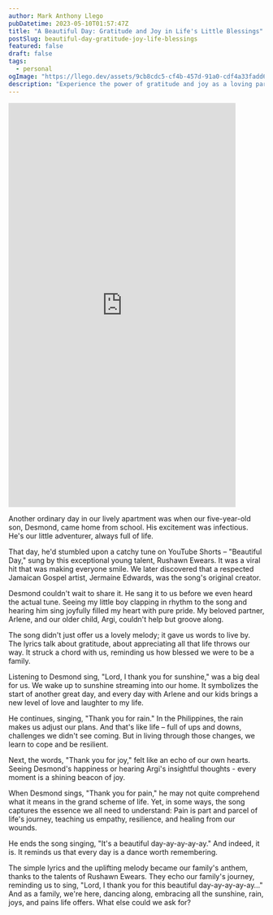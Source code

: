 ```yaml
---
author: Mark Anthony Llego
pubDatetime: 2023-05-10T01:57:47Z
title: "A Beautiful Day: Gratitude and Joy in Life's Little Blessings"
postSlug: beautiful-day-gratitude-joy-life-blessings
featured: false
draft: false
tags:
  - personal
ogImage: "https://llego.dev/assets/9cb8cdc5-cf4b-457d-91a0-cdf4a33fadd6.jpg"
description: "Experience the power of gratitude and joy as a loving partner and parent cherishes life's little blessings in this heartfelt story. Discover the impact of a magical song taught to a child and embrace the beauty of everyday moments."
---
```


<div class="video-container">
    <iframe width="447" height="795" src="https://www.youtube.com/embed/rp3qXZUJWBY" title="It&#39;s a beautiful day (original ) #foryou #viral #fyp" frameborder="0" allow="accelerometer; autoplay; clipboard-write; encrypted-media; gyroscope; picture-in-picture; web-share" allowfullscreen></iframe>
</div>

Another ordinary day in our lively apartment was when our five-year-old son, Desmond, came home from school. His excitement was infectious. He's our little adventurer, always full of life.

That day, he'd stumbled upon a catchy tune on YouTube Shorts – "Beautiful Day," sung by this exceptional young talent, Rushawn Ewears. It was a viral hit that was making everyone smile. We later discovered that a respected Jamaican Gospel artist, Jermaine Edwards, was the song's original creator.

Desmond couldn't wait to share it. He sang it to us before we even heard the actual tune. Seeing my little boy clapping in rhythm to the song and hearing him sing joyfully filled my heart with pure pride. My beloved partner, Arlene, and our older child, Argi, couldn't help but groove along.

The song didn't just offer us a lovely melody; it gave us words to live by. The lyrics talk about gratitude, about appreciating all that life throws our way. It struck a chord with us, reminding us how blessed we were to be a family.

Listening to Desmond sing, "Lord, I thank you for sunshine," was a big deal for us. We wake up to sunshine streaming into our home. It symbolizes the start of another great day, and every day with Arlene and our kids brings a new level of love and laughter to my life.

He continues, singing, "Thank you for rain." In the Philippines, the rain makes us adjust our plans. And that's like life – full of ups and downs, challenges we didn't see coming. But in living through those changes, we learn to cope and be resilient.

Next, the words, "Thank you for joy," felt like an echo of our own hearts. Seeing Desmond's happiness or hearing Argi's insightful thoughts - every moment is a shining beacon of joy.

When Desmond sings, "Thank you for pain," he may not quite comprehend what it means in the grand scheme of life. Yet, in some ways, the song captures the essence we all need to understand: Pain is part and parcel of life's journey, teaching us empathy, resilience, and healing from our wounds.

He ends the song singing, "It's a beautiful day-ay-ay-ay-ay." And indeed, it is. It reminds us that every day is a dance worth remembering.

The simple lyrics and the uplifting melody became our family's anthem, thanks to the talents of Rushawn Ewears. They echo our family's journey, reminding us to sing, "Lord, I thank you for this beautiful day-ay-ay-ay-ay…" And as a family, we're here, dancing along, embracing all the sunshine, rain, joys, and pains life offers. What else could we ask for?
